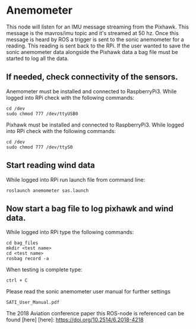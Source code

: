 # Anemometer
This node will listen for an IMU message streaming from the Pixhawk. This message is the mavros/imu topic and it's streamed at 50 hz. Once this message is heard by ROS a trigger is sent to the sonic anemometer for a reading. This reading is sent back to the RPi. If the user wanted to save the sonic anemometer data alongside the Pixhawk data a bag file must be started to log all the data.

## If needed, check connectivity of the sensors.

Anemometer must be installed and connected to RaspberryPi3. While logged into RPi check with the following commands:
```
cd /dev
sudo chmod 777 /dev/ttyUSB0
```
Pixhawk must be installed and connected to RaspberryPi3. While logged into RPi check with the following commands:
```
cd /dev
sudo chmod 777 /dev/ttyS0
```  
## Start reading wind data
While logged into RPi run launch file from command line:
```
roslaunch anemometer sas.launch
```
## Now start a bag file to log pixhawk and wind data. 
While logged into RPi type the following commands:
```
cd bag_files
mkdir <test name>
cd <test name>
rosbag record -a
```
When testing is complete type:
```
ctrl + C
```
Please read the sonic anemometer user manual for further settings
```
SATI_User_Manual.pdf
```
The 2018 Aviation conference paper this ROS-node is referenced can be found [here]
[here]: https://doi.org/10.2514/6.2018-4218

